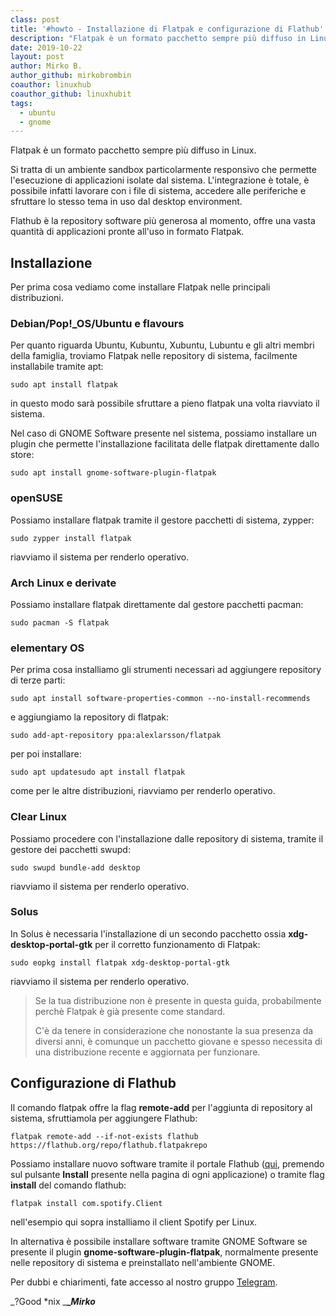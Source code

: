 ```yaml
---
class: post
title: '#howto - Installazione di Flatpak e configurazione di Flathub'
description: "Flatpak è un formato pacchetto sempre più diffuso in Linux. Si tratta di un ambiente sandbox particolarmente responsivo che permette l'esecuz.."
date: 2019-10-22
layout: post
author: Mirko B.
author_github: mirkobrombin
coauthor: linuxhub
coauthor_github: linuxhubit
tags:
  - ubuntu  
  - gnome
---
```

Flatpak è un formato pacchetto sempre più diffuso in Linux.

Si tratta di un ambiente sandbox particolarmente responsivo che permette l'esecuzione di applicazioni isolate dal sistema. L'integrazione è totale, è possibile infatti lavorare con i file di sistema, accedere alle periferiche e sfruttare lo stesso tema in uso dal desktop environment.

Flathub è la repository software più generosa al momento, offre una vasta quantità di applicazioni pronte all'uso in formato Flatpak.

## Installazione

Per prima cosa vediamo come installare Flatpak nelle principali distribuzioni.

### Debian/Pop!_OS/Ubuntu e flavours

Per quanto riguarda Ubuntu, Kubuntu, Xubuntu, Lubuntu e gli altri membri della famiglia, troviamo Flatpak nelle repository di sistema, facilmente installabile tramite apt:

    sudo apt install flatpak

in questo modo sarà possibile sfruttare a pieno flatpak una volta riavviato il sistema.

Nel caso di GNOME Software presente nel sistema, possiamo installare un plugin che permette l'installazione facilitata delle flatpak direttamente dallo store:

    sudo apt install gnome-software-plugin-flatpak

### openSUSE

Possiamo installare flatpak tramite il gestore pacchetti di sistema, zypper:

    sudo zypper install flatpak

riavviamo il sistema per renderlo operativo.

### Arch Linux e derivate

Possiamo installare flatpak direttamente dal gestore pacchetti pacman:

    sudo pacman -S flatpak

### elementary OS

Per prima cosa installiamo gli strumenti necessari ad aggiungere repository di terze parti:

    sudo apt install software-properties-common --no-install-recommends

e aggiungiamo la repository di flatpak:

    sudo add-apt-repository ppa:alexlarsson/flatpak

per poi installare:

    sudo apt updatesudo apt install flatpak

come per le altre distribuzioni, riavviamo per renderlo operativo.

### Clear Linux

Possiamo procedere con l'installazione dalle repository di sistema, tramite il gestore dei pacchetti swupd:

    sudo swupd bundle-add desktop

riavviamo il sistema per renderlo operativo.

### Solus

In Solus è necessaria l'installazione di un secondo pacchetto ossia **xdg-desktop-portal-gtk** per il corretto funzionamento di Flatpak:

    sudo eopkg install flatpak xdg-desktop-portal-gtk

riavviamo il sistema per renderlo operativo.

> Se la tua distribuzione non è presente in questa guida, probabilmente perchè Flatpak è già presente come standard.
> 
> C'è da tenere in considerazione che nonostante la sua presenza da diversi anni, è comunque un pacchetto giovane e spesso necessita di una distribuzione recente e aggiornata per funzionare.

## Configurazione di Flathub

Il comando flatpak offre la flag **remote-add** per l'aggiunta di repository al sistema, sfruttiamola per aggiungere Flathub:

    flatpak remote-add --if-not-exists flathub https://flathub.org/repo/flathub.flatpakrepo

Possiamo installare nuovo software tramite il portale Flathub ([qui](https://flathub.org/home), premendo sul pulsante **Install** presente nella pagina di ogni applicazione) o tramite flag **install** del comando flathub:

    flatpak install com.spotify.Client

nell'esempio qui sopra installiamo il client Spotify per Linux.

In alternativa è possibile installare software tramite GNOME Software se presente il plugin **gnome-software-plugin-flatpak**, normalmente presente nelle repository di sistema e preinstallato nell'ambiente GNOME.

Per dubbi e chiarimenti, fate accesso al nostro gruppo [Telegram](https://t.me/gentedilinux).

_?Good *nix _**__Mirko_**